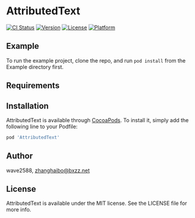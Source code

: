 # AttributedText

[![CI Status](https://img.shields.io/travis/wave2588/AttributedText.svg?style=flat)](https://travis-ci.org/wave2588/AttributedText)
[![Version](https://img.shields.io/cocoapods/v/AttributedText.svg?style=flat)](https://cocoapods.org/pods/AttributedText)
[![License](https://img.shields.io/cocoapods/l/AttributedText.svg?style=flat)](https://cocoapods.org/pods/AttributedText)
[![Platform](https://img.shields.io/cocoapods/p/AttributedText.svg?style=flat)](https://cocoapods.org/pods/AttributedText)

## Example

To run the example project, clone the repo, and run `pod install` from the Example directory first.

## Requirements

## Installation

AttributedText is available through [CocoaPods](https://cocoapods.org). To install
it, simply add the following line to your Podfile:

```ruby
pod 'AttributedText'
```

## Author

wave2588, zhanghaibo@bxzz.net

## License

AttributedText is available under the MIT license. See the LICENSE file for more info.
